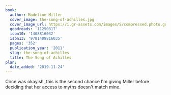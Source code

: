 ```yaml
---
book:
  author: Madeline Miller
  cover_image: the-song-of-achilles.jpg
  cover_image_url: https://i.gr-assets.com/images/S/compressed.photo.goodreads.com/books/1331154660l/11250317._SX98_.jpg
  goodreads: '11250317'
  isbn10: '1408816032'
  isbn13: '9781408816035'
  pages: '352'
  publication_year: '2011'
  slug: the-song-of-achilles
  title: The Song of Achilles
plan:
  date_added: '2019-11-24'
---
```


Circe was okayish, this is the second chance I'm giving Miller before deciding that her access to myths doesn't match
mine.
